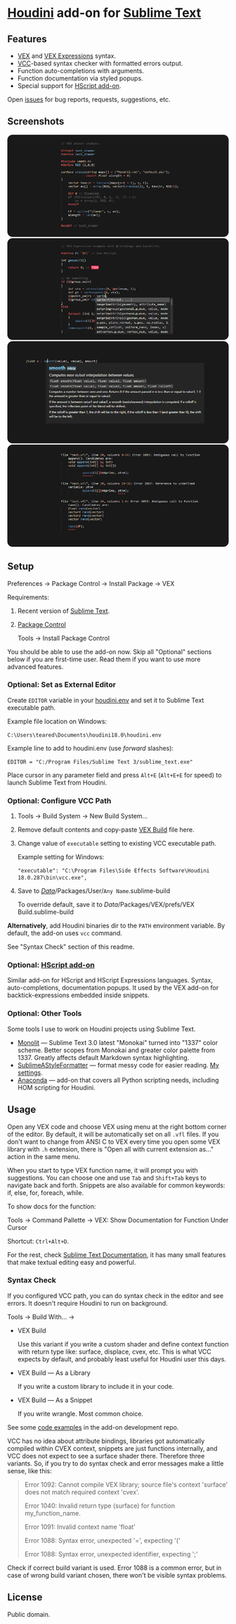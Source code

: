 # [Houdini] add-on for [Sublime Text]

[Houdini]: https://sidefx.com/
[Sublime Text]: https://www.sublimetext.com/


## Features

* [VEX] and [VEX Expressions] syntax.
* [VCC]-based syntax checker with formatted errors output.
* Function auto-completions with arguments.
* Function documentation via styled popups.
* Special support for [HScript add-on].

Open [issues] for bug reports, requests, suggestions, etc.

[VEX]: https://www.sidefx.com/docs/houdini/vex/lang
[VEX Expressions]: https://www.sidefx.com/docs/houdini/vex/snippets
[VCC]: https://www.sidefx.com/docs/houdini/vex/vcc
[HScript add-on]: https://github.com/teared/HScript
[issues]: https://github.com/teared/VEX/issues


## Screenshots

![alt tag](https://raw.githubusercontent.com/teared/packages-dev/master/develop/img/vex.png)
![alt tag](https://raw.githubusercontent.com/teared/packages-dev/master/develop/img/wrangle.png)
![alt tag](https://raw.githubusercontent.com/teared/packages-dev/master/develop/img/helpcard.png)
![alt tag](https://raw.githubusercontent.com/teared/packages-dev/master/develop/img/build.png)


## Setup

Preferences → Package Control → Install Package → VEX

Requirements:
1. Recent version of [Sublime Text].
2. [Package Control]

   Tools → Install Package Control

You should be able to use the add-on now. Skip all "Optional" sections below
if you are first-time user. Read them if you want to use more advanced
features.

[Sublime Text]: http://www.sublimetext.com/
[Package Control]: https://packagecontrol.io/


### Optional: Set as External Editor

Create `EDITOR` variable in your [houdini.env] and set it to Sublime Text
executable path.

Example file location on Windows:

    C:\Users\teared\Documents\houdini18.0\houdini.env

Example line to add to houdini.env (use *forward* slashes):

    EDITOR = "C:/Program Files/Sublime Text 3/sublime_text.exe"

Place cursor in any parameter field and press `Alt+E`
(`Alt+E+E` for speed) to launch Sublime Text from Houdini.

[houdini.env]: http://www.sidefx.com/docs/houdini/basics/config_env#setting-environment-variables


### Optional: Configure VCC Path

1. Tools → Build System → New Build System…
2. Remove default contents and copy-paste [VEX Build] file here.
3. Change value of `executable` setting to existing VCC executable path.

   Example setting for Windows:

       "executable": "C:\Program Files\Side Effects Software\Houdini 18.0.287\bin\vcc.exe",

4. Save to *[Data]*/Packages/User/`Any Name`.sublime-build

   To override default, save it
   to *Data*/Packages/VEX/prefs/VEX Build.sublime-build

**Alternatively**, add Houdini binaries dir to the `PATH`
environment variable. By default, the add-on uses `vcc` command.

See "Syntax Check" section of this readme.

[VEX Build]: https://github.com/teared/VEX/blob/master/prefs/VEX%20Build.sublime-build
[Data]: https://sublime-text-unofficial-documentation.readthedocs.io/en/latest/basic_concepts.html#the-data-directory


### Optional: [HScript add-on]

Similar add-on for HScript and HScript Expressions languages. Syntax,
auto-completions, documentation popups. It used by the VEX add-on for
backtick-expressions embedded inside snippets.


### Optional: Other Tools

Some tools I use to work on Houdini projects using Sublime Text.

* [Monolit] — Sublime Text 3.0 latest "Monokai" turned into "1337" color
  scheme. Better scopes from Monokai and greater color palette from 1337.
  Greatly affects default Markdown syntax highlighting.
* [SublimeAStyleFormatter] — format messy code for easier reading.
  [My settings].
* [Anaconda] — add-on that covers all Python scripting needs, including HOM
  scripting for Houdini.

[Monolit]: https://gist.github.com/teared/88146c0b021363e0e0c07a897c41cdaf
[SublimeAStyleFormatter]: https://github.com/timonwong/SublimeAStyleFormatter
[My settings]: https://gist.github.com/teared/cfcf27705954fcf741b7
[Anaconda]: https://github.com/DamnWidget/anaconda


## Usage

Open any VEX code and choose VEX using menu at the right bottom corner of
the editor. By default, it will be automatically set on all `.vfl` files.
If you don't want to change from ANSI C to VEX every time you open some VEX
library with `.h` extension, there is "Open all with current extension as..."
action in the same menu.

When you start to type VEX function name, it will prompt you with suggestions.
You can choose one and use `Tab` and `Shift+Tab` keys to navigate back and
forth. Snippets are also available for common keywords: if, else, for,
foreach, while.

To show docs for the function:

Tools → Command Pallette → VEX: Show Documentation for Function Under Cursor

Shortcut: `Ctrl+Alt+D`.

For the rest, check [Sublime Text Documentation], it has many small features
that make textual editing easy and powerful.

[Sublime Text Documentation]: https://www.sublimetext.com/docs/3/


### Syntax Check

If you configured VCC path, you can do syntax check in the editor and see
errors. It doesn't require Houdini to run on background.

Tools → Build With... →

* VEX Build

  Use this variant if you write a custom shader and define context function
  with return type like: surface, displace, cvex, etc. This is what VCC
  expects by default, and probably least useful for Houdini user this days.

* VEX Build — As a Library

  If you write a custom library to include it in your code.

* VEX Build — As a Snippet

  If you write wrangle. Most common choice.

See some [code examples] in the add-on development repo.

[code examples]: https://github.com/teared/packages-dev/tree/master/develop/test_vex_build

VCC has no idea about attribute bindings, libraries got automatically compiled
within CVEX context, snippets are just functions internally, and VCC does not
expect to see a surface shader there. Therefore three variants. So, if you try
to do syntax check and error messages make a little sense, like this:

> Error 1092: Cannot compile VEX library; source file's context 'surface'
> does not match required context 'cvex'.
>
> Error 1040: Invalid return type (surface) for function my_function_name.
>
> Error 1091: Invalid context name 'float'
>
> Error 1088: Syntax error, unexpected '=', expecting '('
>
> Error 1088: Syntax error, unexpected identifier, expecting ';'

Check if correct build variant is used. Error 1088 is a common error, but in
case of wrong build variant chosen, there won't be visible syntax problems.


## License

Public domain.
